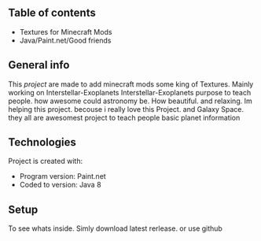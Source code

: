 ## Table of contents
* Textures for Minecraft Mods
* Java/Paint.net/Good friends

## General info
This *project* are made to add minecraft mods some king of Textures. Mainly working on Interstellar-Exoplanets
Interstellar-Exoplanets purpose to teach people. how awesome could astronomy be. How beautiful. and relaxing.
Im helping this project. becouse i really love this Project. and Galaxy Space. they all are awesomest project to teach people basic planet information
	
## Technologies
Project is created with:
* Program version: Paint.net
* Coded to version: Java 8
	
## Setup
To see whats inside. Simly download latest rerlease. or  use github


